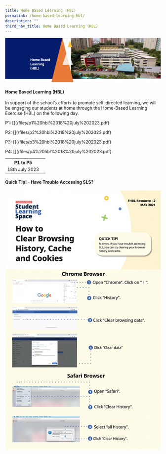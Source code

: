 ```yaml
---
title: Home Based Learning (HBL)
permalink: /home-based-learning-hbl/
description: ""
third_nav_title: Home Based Learning (HBL)
---
```

<img src="/images/HBL.png">
<h4><strong>Home Based Learning (HBL)</strong></h4>
<p>In support of the school’s efforts to promote self-directed learning, we will be engaging our students at home through the Home-Based Learning Exercise (HBL) on the following day.</p>
<p>P1: [](/files/p1%20hbl%2018%20july%202023.pdf)
</p><p>P2: [](/files/p2%20hbl%2018%20july%202023.pdf)
</p><p>P3: [](/files/p3%20hbl%2018%20july%202023.pdf)
</p><p>P4: [](/files/p4%20hbl%2018%20july%202023.pdf)
</p><table>
<tbody>
<tr>
<th style="text-align: center;">P1 to P5</th>
</tr><tr>
<td style="text-align: center;">18th July 2023</td><td style="text-align: center;"></td></tr>
</tbody>
</table>
<h4><strong>Quick Tip! - Have Trouble Accessing SLS?</strong></h4>
<img src="/images/SLS.jpeg">